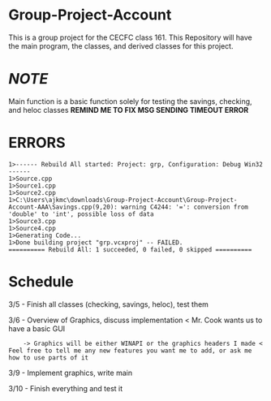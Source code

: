# Group-Project-Account
This is a group project for the CECFC class 161. This Repository will have the main program, the classes, and derived classes for this project.

# *NOTE*
Main function is a basic function solely for testing the savings, checking, and heloc classes
**REMIND ME TO FIX MSG SENDING TIMEOUT ERROR**

# ERRORS
```
1>------ Rebuild All started: Project: grp, Configuration: Debug Win32 ------
1>Source.cpp
1>Source1.cpp
1>Source2.cpp
1>C:\Users\ajkmc\downloads\Group-Project-Account\Group-Project-Account-AAA\Savings.cpp(9,20): warning C4244: '=': conversion from 'double' to 'int', possible loss of data
1>Source3.cpp
1>Source4.cpp
1>Generating Code...
1>Done building project "grp.vcxproj" -- FAILED.
========== Rebuild All: 1 succeeded, 0 failed, 0 skipped ==========
```

# Schedule
3/5 - Finish all classes (checking, savings, heloc), test them

3/6 - Overview of Graphics, discuss implementation < Mr. Cook wants us to have a basic GUI

        -> Graphics will be either WINAPI or the graphics headers I made < Feel free to tell me any new features you want me to add, or ask me how to use parts of it
        
3/9 - Implement graphics, write main

3/10 - Finish everything and test it
